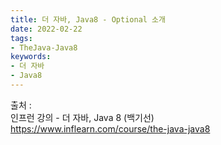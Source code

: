 ```yaml
---
title: 더 자바, Java8 - Optional 소개
date: 2022-02-22
tags:
- TheJava-Java8
keywords:
- 더 자바
- Java8
---
```


출처 :
<br/> 인프런 강의 - 더 자바, Java 8 (백기선)
<br/>https://www.inflearn.com/course/the-java-java8
